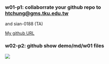 ### w01-p1: collaborrate your github repo to htchung@gms.tku.edu.tw
 and sian-0188 (TA)
 
[My github URL
](https://github.com/max920612/1131-sweb-demo-00)

### w02-p2: github show demo/md/w01 files

![](w02-p1-png)
